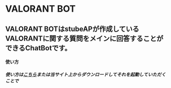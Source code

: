 # VALORANT BOT
## VALORANT BOTはstubeAPが作成しているVALORANTに関する質問をメインに回答することができるChatBotです。
#### 使い方
##### 使い方は[こちら](URL)または当サイト上からダウンロードしてそれを起動していただくことで
